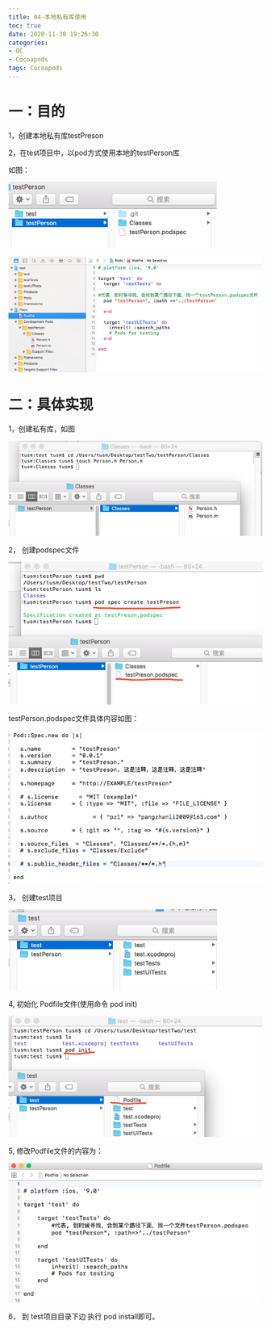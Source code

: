 ```yaml
---
title: 04-本地私有库使用
toc: true
date: 2020-11-30 19:26:30
categories: 
- OC
- Cocoapods
tags: Cocoapods
---
```




# 一：目的
 1，创建本地私有库testPreson
 
 2，在test项目中，以pod方式使用本地的testPerson库
 
如图：

![](04-本地私有库使用/04_001.png)

![](04-本地私有库使用/04_002.png)


# 二：具体实现

1，创建私有库，如图

![](04-本地私有库使用/04_003.png)

2， 创建podspec文件

![](04-本地私有库使用/04_004.png)

testPerson.podspec文件具体内容如图：

![](04-本地私有库使用/04_005.png)

3， 创建test项目

![](04-本地私有库使用/04_006.png)

4, 初始化 Podfile文件(使用命令 pod init)

![](04-本地私有库使用/04_007.png)

5, 修改Podfile文件的内容为：

![](04-本地私有库使用/04_008.png)

6， 到 test项目目录下边 执行 pod install即可。